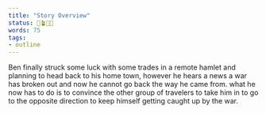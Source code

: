 ```yaml
---
title: "Story Overview"
status: 🌱🪴🌲🍇
words: 75
tags:
- outline
---
```

Ben finally struck some luck with some trades in a remote hamlet and planning to head back to his home town, however he hears a news a war has broken out and now he cannot go back the way he came from. what he now has to do is to convince the other group of travelers to take him in to go to the opposite direction to keep himself getting caught up by the war.